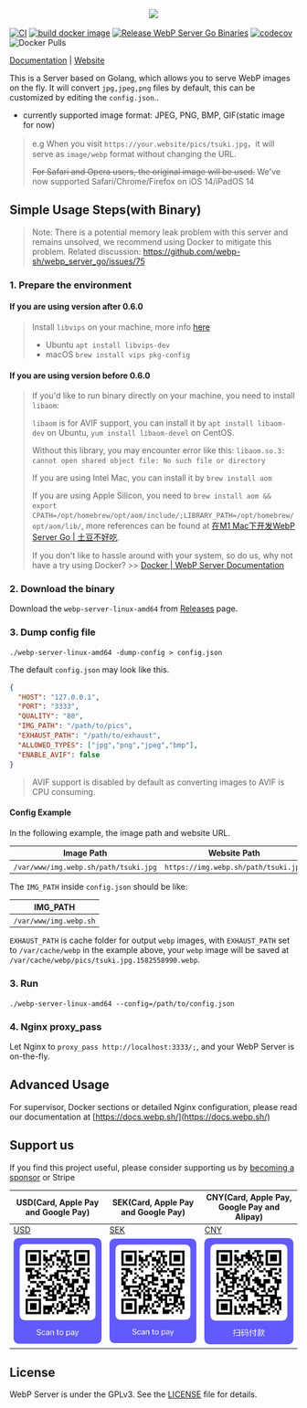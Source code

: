 <p align="center">
	<img src="./pics/webp_server.png"/>
</p>

[![CI](https://github.com/webp-sh/webp_server_go/actions/workflows/CI.yaml/badge.svg)](https://github.com/webp-sh/webp_server_go/actions/workflows/CI.yaml)
[![build docker image](https://github.com/webp-sh/webp_server_go/actions/workflows/release_binary.yaml/badge.svg)](https://github.com/webp-sh/webp_server_go/actions/workflows/release_binary.yaml)
[![Release WebP Server Go Binaries](https://github.com/webp-sh/webp_server_go/actions/workflows/release_docker_image.yaml/badge.svg)](https://github.com/webp-sh/webp_server_go/actions/workflows/release_docker_image.yaml)
[![codecov](https://codecov.io/gh/webp-sh/webp_server_go/branch/master/graph/badge.svg?token=VR3BMZME65)](https://codecov.io/gh/webp-sh/webp_server_go)
![Docker Pulls](https://img.shields.io/docker/pulls/webpsh/webp-server-go?style=plastic)

[Documentation](https://docs.webp.sh/) | [Website](https://webp.sh/)

This is a Server based on Golang, which allows you to serve WebP images on the fly. 
It will convert `jpg,jpeg,png` files by default, this can be customized by editing the `config.json`.. 
* currently supported image format: JPEG, PNG, BMP, GIF(static image for now)

> e.g When you visit `https://your.website/pics/tsuki.jpg`，it will serve as `image/webp` format without changing the URL.
>
> ~~For Safari and Opera users, the original image will be used.~~
> We've now supported Safari/Chrome/Firefox on iOS 14/iPadOS 14

## Simple Usage Steps(with Binary)

> Note: There is a potential memory leak problem with this server and remains unsolved, we recommend using Docker to mitigate this problem.
> Related discussion: https://github.com/webp-sh/webp_server_go/issues/75

### 1. Prepare the environment

#### If you are using version after 0.6.0

> Install `libvips` on your machine, more info [here](https://github.com/davidbyttow/govips)
>
> * Ubuntu `apt install libvips-dev`
> * macOS `brew install vips pkg-config`

#### If you are using version before 0.6.0

> If you'd like to run binary directly on your machine, you need to install `libaom`:
>
> `libaom` is for AVIF support, you can install it by `apt install libaom-dev` on Ubuntu, `yum install libaom-devel` on CentOS.
>
> Without this library, you may encounter error like this: `libaom.so.3: cannot open shared object file: No such file or directory`
>
> If you are using Intel Mac, you can install it by `brew install aom`
>
> If you are using Apple Silicon, you need to `brew install aom && export CPATH=/opt/homebrew/opt/aom/include/;LIBRARY_PATH=/opt/homebrew/opt/aom/lib/`, more references can be found at [在M1 Mac下开发WebP Server Go | 土豆不好吃](https://dmesg.app/m1-aom.html).
>
> If you don't like to hassle around with your system, so do us, why not have a try using Docker? >> [Docker | WebP Server Documentation](https://docs.webp.sh/usage/docker/)

### 2. Download the binary

Download the `webp-server-linux-amd64` from [Releases](https://github.com/webp-sh/webp_server_go/releases) page.

### 3. Dump config file

```
./webp-server-linux-amd64 -dump-config > config.json
```

The default `config.json` may look like this.
```json
{
  "HOST": "127.0.0.1",
  "PORT": "3333",
  "QUALITY": "80",
  "IMG_PATH": "/path/to/pics",
  "EXHAUST_PATH": "/path/to/exhaust",
  "ALLOWED_TYPES": ["jpg","png","jpeg","bmp"],
  "ENABLE_AVIF": false
}
```
> AVIF support is disabled by default as converting images to AVIF is CPU consuming.

#### Config Example

In the following example, the image path and website URL.

| Image Path                            | Website Path                         |
| ------------------------------------- | ------------------------------------ |
| `/var/www/img.webp.sh/path/tsuki.jpg` | `https://img.webp.sh/path/tsuki.jpg` |

The `IMG_PATH` inside `config.json` should be like:

| IMG_PATH               |
| ---------------------- |
| `/var/www/img.webp.sh` |


`EXHAUST_PATH` is cache folder for output `webp` images, with `EXHAUST_PATH` set to `/var/cache/webp` 
in the example above, your `webp` image will be saved at `/var/cache/webp/pics/tsuki.jpg.1582558990.webp`.

### 3. Run

```
./webp-server-linux-amd64 --config=/path/to/config.json
```

### 4. Nginx proxy_pass

Let Nginx to `proxy_pass http://localhost:3333/;`, and your WebP Server is on-the-fly.

## Advanced Usage

For supervisor, Docker sections or detailed Nginx configuration, please read our documentation at [https://docs.webp.sh/](https://docs.webp.sh/)

## Support us

If you find this project useful, please consider supporting
us by [becoming a sponsor](https://github.com/sponsors/webp-sh) or Stripe

| USD(Card, Apple Pay and Google Pay)              | SEK(Card, Apple Pay and Google Pay)              | CNY(Card, Apple Pay, Google Pay and Alipay)      |
|--------------------------------------------------|--------------------------------------------------|--------------------------------------------------|
| [USD](https://buy.stripe.com/cN203sdZB98RevC3cd) | [SEK](https://buy.stripe.com/bIYbMa9JletbevCaEE) | [CNY](https://buy.stripe.com/dR67vU4p13Ox73a6oq) |
| ![](pics/USD.png)                                | ![](pics/SEK.png)                                | ![](pics/CNY.png)                                |

## License

WebP Server is under the GPLv3. See the [LICENSE](./LICENSE) file for details.

